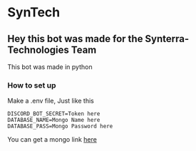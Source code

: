 SynTech
====================

Hey this bot was made for the Synterra-Technologies Team
---------------------

This bot was made in python

### How to set up
Make a .env file, Just like this

```
DISCORD_BOT_SECRET=Token here
DATABASE_NAME=Mongo Name here
DATABASE_PASS=Mongo Password here
```
You can get a mongo link [here](https://www.mongodb.com/)
